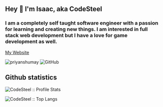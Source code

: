 ## Hey 👋 I'm Isaac, aka CodeSteel
### I am a completely self taught software engineer with a passion for learning and creating new things. I am interested in full stack web development but I have a love for game development as well.

[My Website](https://codesteel-io.vercel.app/)

<img src="https://komarev.com/ghpvc/?username=codesteel" alt="priyanshumay" />

<img src="https://img.shields.io/github/followers/codesteel.svg?label=GitHub&style=social" alt="GitHub">

<h2>Github statistics</h2>

<p align="left"><img src="https://github-readme-stats.vercel.app/api?username=codesteel&show_icons=true&theme=synthwave" alt="CodeSteel :: Profile Stats" /></p>

<p align="left"><img src="https://github-readme-stats.vercel.app/api/top-langs/?username=codesteel&langs_count=10&theme=tokyonight&layout=compact" alt="CodeSteel :: Top Langs" /></p>

